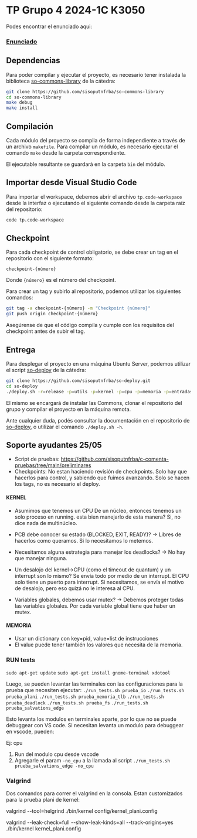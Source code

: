 # TP Grupo 4 2024-1C K3050
Podes encontrar el enunciado aqui:

### [Enunciado](https://docs.google.com/document/d/1-AqFTroovEMcA1BfC2rriB5jsLE6SUa4mbcAox1rPec/edit)


## Dependencias

Para poder compilar y ejecutar el proyecto, es necesario tener instalada la
biblioteca [so-commons-library] de la cátedra:

```bash
git clone https://github.com/sisoputnfrba/so-commons-library
cd so-commons-library
make debug
make install
```

## Compilación

Cada módulo del proyecto se compila de forma independiente a través de un
archivo `makefile`. Para compilar un módulo, es necesario ejecutar el comando
`make` desde la carpeta correspondiente.

El ejecutable resultante se guardará en la carpeta `bin` del módulo.

## Importar desde Visual Studio Code

Para importar el workspace, debemos abrir el archivo `tp.code-workspace` desde
la interfaz o ejecutando el siguiente comando desde la carpeta raíz del
repositorio:

```bash
code tp.code-workspace
```

## Checkpoint

Para cada checkpoint de control obligatorio, se debe crear un tag en el
repositorio con el siguiente formato:

```
checkpoint-{número}
```

Donde `{número}` es el número del checkpoint.

Para crear un tag y subirlo al repositorio, podemos utilizar los siguientes
comandos:

```bash
git tag -a checkpoint-{número} -m "Checkpoint {número}"
git push origin checkpoint-{número}
```

Asegúrense de que el código compila y cumple con los requisitos del checkpoint
antes de subir el tag.

## Entrega

Para desplegar el proyecto en una máquina Ubuntu Server, podemos utilizar el
script [so-deploy] de la cátedra:

```bash
git clone https://github.com/sisoputnfrba/so-deploy.git
cd so-deploy
./deploy.sh -r=release -p=utils -p=kernel -p=cpu -p=memoria -p=entradasalida "tp-{año}-{cuatri}-{grupo}"
```

El mismo se encargará de instalar las Commons, clonar el repositorio del grupo
y compilar el proyecto en la máquina remota.

Ante cualquier duda, podés consultar la documentación en el repositorio de
[so-deploy], o utilizar el comando `./deploy.sh -h`.

[so-commons-library]: https://github.com/sisoputnfrba/so-commons-library
[so-deploy]: https://github.com/sisoputnfrba/so-deploy


## Soporte ayudantes 25/05

- Script de pruebas: https://github.com/sisoputnfrba/c-comenta-pruebas/tree/main/preliminares
- Checkpoints: No estan haciendo revisión de checkpoints. Solo hay que hacerlos para control, y sabiendo que fuimos avanzando. Solo se hacen los tags, no es necesario el deploy.


#### KERNEL
- Asumimos que tenemos un CPU De un núcleo, entonces tenemos un solo proceso en running. esta bien manejarlo de esta manera? Si, no dice nada de multinúcleo.

- PCB debe conocer su estado (BLOCKED, EXIT, READY)? -> Libres de hacerlos como queramos. Si lo necesitamos lo metemos.

- Necesitamos alguna estrategia para manejar los deadlocks? -> No hay que manejar ninguna.

- Un desalojo del kernel->CPU (como el timeout de quantum) y un interrupt son lo mismo? Se envía todo por medio de un interrupt. El CPU solo tiene un puerto para interrupt. Si necesitamos, se envía el motivo de desalojo, pero eso quizá no le interesa al CPU.

- Variables globales, debemos usar mutex? -> Debemos proteger todas las variables globales. Por cada variable global tiene que haber un mutex.


#### MEMORIA
- Usar un dictionary con key=pid, value=list de instrucciones
- El value puede tener también los valores que necesita de la memoria.

### RUN tests

`sudo apt-get update`
`sudo apt-get install gnome-terminal xdotool`

Luego, se pueden levantar las terminales con las configuraciones para la prueba que necesiten ejecutar:
`./run_tests.sh prueba_io`
`./run_tests.sh prueba_plani`
`./run_tests.sh prueba_memoria_tlb`
`./run_tests.sh prueba_deadlock`
`./run_tests.sh prueba_fs`
`./run_tests.sh prueba_salvations_edge`

Esto levanta los modulos en terminales aparte, por lo que no se puede debuggear con VS code. Si necesitan levanta un modulo para debuggear en vscode, pueden:

Ej: cpu
1. Run del modulo cpu desde vscode
2. Agregarle el param `-no_cpu` a la llamada al script
`./run_tests.sh prueba_salvations_edge -no_cpu`

### Valgrind
Dos comandos para correr el valgrind en la consola. Estan customizados para la prueba plani de kernel: 

valgrind --tool=helgrind ./bin/kernel config/kernel_plani.config

valgrind --leak-check=full --show-leak-kinds=all --track-origins=yes ./bin/kernel  kernel_plani.config
